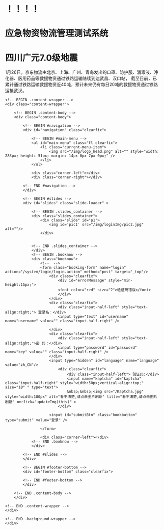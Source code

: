 # ！！！！

# 应急物资物流管理测试系统

# 四川广元7.0级地震 






1月26日，京东物流由北京、上海、广州、青岛发出的口罩、防护服、消毒液、净化器、医用药品等救援物资通过铁路运输陆续到达武昌、汉口站，
截至目前，已累计通过铁路运输救援物资近40吨，预计未来仍有每日20吨的救援物资通过铁路运抵武汉。

<!DOCTYPE HTML PUBLIC "-//W3C//DTD XHTML 1.0 Transitional//EN" "http://www.w3.org/TR/xhtml1/DTD/xhtml1-transitional.dtd">
<html class="ext-strict" xmlns="http://www.w3.org/1999/xhtml dir="ltr" lang="en-US"">
<head>
<meta name="viewport" content="width=device-width; initial-scale=1.0" />

<link rel="icon" href="/img/favicon.ico" type="image/x-icon" />
<link rel="shortcut icon" href="/img/favicon.ico" type="image/x-icon" />
<!-- new -->
<link rel="stylesheet" href="/css/login/superfish.css" type="text/css" media="all" />
<link rel="stylesheet" href="/css/login/style.css" type="text/css" media="all" />
<link rel="stylesheet" href="/css/login/cream-red.css" type="text/css" media="all" />
<!--JavaScript-->
<script type=text/javascript src="/js/jquery.min.js"></script>
<script src="/js/jqgrid/jquery-ui-1.8.2.custom.min.js"></script>

<script type=text/javascript src="/js/login/superfish.js"></script>
<script type=text/javascript src="/js/login/slides.min.jquery.js"></script>
<script type=text/javascript src='/js/login/jquery.cookie.js'></script>
<script type=text/javascript src="/js/login/scripts.js"></script>
<script type=text/javascript src="/js/login/security.js"></script>
<!-- new END-->
<meta http-equiv="Content-Type" content="text/html; charset=UTF-8">
<META HTTP-EQUIV="Pragma" CONTENT="no-cache"/>  
<META HTTP-EQUIV="Cache-Control" CONTENT="no-cache"/>  
<META HTTP-EQUIV="Expires" CONTENT="0"/>  

<title>配送子系统</title>
 <script type="text/javascript">
   //点击换验证码
	function updateImg(obj) { 
		obj.src = "/Kaptcha.jpg?" + Math.floor(Math.random() * 100); 
	} 
	
	function handle(obj) {
 		obj.parentNode.parentNode.removeChild(obj.parentNode);
	}
	
 </script>
<style>
#loading{
 	height: 100%;
    position: absolute;
    top: 0;
    width: 100%;
    z-index: 999999999;
    background:url("/img/loader.gif") no-repeat center center;
}
</style>
</head>
<body >
<div class="background-wrapper">
		
	<!-- BEGIN .content-wrapper -->
	<div class="content-wrapper">

		<!-- BEGIN .content-body -->
		<div class="content-body">

			<!-- BEGIN #navigation -->
			<div id="navigation" class="clearfix">
				
				<!-- BEGIN #main-menu -->
				<ul id="main-menu" class="fl clearfix">
					<li class="current-menu-item">
                        <img src="/img/logo_head.png" alt="" style="width: 283px; height: 51px; margin: 14px 0px 7px 0px;" />
					</li>
				</ul>

				<div class="corner-left"></div>
				<div class="corner-right"></div>
				
			<!-- END #navigation -->
			</div>
			
			<!-- BEGIN #slides -->
			<div id="slides" class="slide-loader" >
				
				<!-- BEGIN .slides_container -->
				<div class="slides_container">
					<div class="slide" id='p1'>
						<img id='pic1' src="/img/loginImg/pic2.jpg"  alt=""/>
					</div>

			
				<!-- END .slides_container -->
				</div>
				<!-- BEGIN .booknow -->
				<div class="booknow">
					<!--  -->
					<form class="booking-form" name="login" action="/system/login/login.action" method="post" target="_top"/>
						<div class="clearfix">
							<div id="errorMessage" style="min-height:15px;">
							<font color="red" size="2">验证码错误</font>
							</div>
						</div>
						<div class="clearfix">
							<div class="input-half-left" style="text-align:right;"> 登录名：</div>
							<input type="text" id="username" name="username" value="" class="input-half-right" />
							
						</div>
						<div class="clearfix">
							<div class="input-half-left" style="text-align:right;">密 码：</div>
							<input type="password" id="password" name="key" value="" class="input-half-right" />
						</div>
						<input type="hidden" id="language" name="language" value="zh_CN"/>
							<div class="clearfix">
								<div class="input-half-left"> 验证码:</div>
								<input name="kaptcha" id="kaptcha" class="input-half-right" style="width:50px;vertical-align:top;" size="18" " type="text">
								&nbsp;&nbsp;<img src="/Kaptcha.jpg" style="width:100px" alt="看不清楚,请点击图片刷新" title="看不清楚,请点击图片刷新" onclick="updateImg(this)" >
							</div>
								
						<input id="submitBtn" class="bookbutton" type="submit" value="登录" />
					
					</form>
					
					<div class="corner-left"></div>
				<!-- END .booknow -->
				</div>
		
			<!-- END #slides -->
			</div>

			<!-- BEGIN #footer-bottom -->
			<div id="footer-bottom" class="clearfix">
				
			<!-- END #footer-bottom -->
			</div>
		
		<!-- END .content-body -->
		</div>
		
	<!-- END .content-wrapper -->
	</div>
		
	<!-- END .background-wrapper -->
	</div>

</body>
</html>
<SCRIPT type="text/javascript">
	var uMsg = "登录名";
	var pMsg = "密 码";
	var kMsg = "验证码";
	var sMsg = "必填";
	$(function(){
		$("#language").attr("value","zh_CN");
	});
$(function(){$("form").submit(function(){var b,c,d,e,a="";return $("#errorMessage font").text(a),b=$.trim($("#username").val()),(null==b||""==b)&&(a=uMsg),c=$.trim($("#password").val()),(null==c||""==c)&&(a=""==a?pMsg:a+","+pMsg),d=$("#kaptcha"),1==d.length&&(e=$.trim(d.val()),(null==e||""==e)&&(a=""==a?kMsg:a+","+kMsg)),""!=a?($("#errorMessage font").text(a+" "+sMsg),!1):(subLoading(),$.ajax({type:"post",async:!1,url:"/system/login/loginPass.action",data:{key:parseInt(1e3*Math.random())},success:function(a){var c,d,e,f,g,h,b=a;return null!=b?(c=b.modulus,null==c&&localeChange(),d=b.exponent,e=new RSAUtils.getKeyPair(d,"",c),f=$("#password").val().split("").reverse().join(""),g=RSAUtils.encryptedString(e,f),$("form").append('<input type="hidden" id="subPwd" name="password" />'),h=(new Date).getTime(),$("#subPwd").val(b.key+h+g),$("#password").val(h),!0):(localeChange(),void 0)}}),!0)})});
		
		function subLoading(){
		if($("#loading").length==0){
			$("body").append("<div id='loading'></div>");
			$(".background-wrapper").css("opacity",0.3);
		}
		return true;
	}
	function localeChange(){
		subLoading();
        window.location.href = "/system/login/view.action?language=" + $("#language").val();
	}
 
</SCRIPT>
